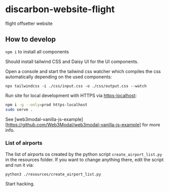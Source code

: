 # discarbon-website-flight
flight offsetter website



## How to develop

`npm i` to install all components

Should install tailwind CSS and Daisy UI for the UI components.

Open a console and start the tailwind css watcher which compiles the css automatically depending on the used components:

`npx tailwindcss -i ./css/input.css -o ./css/output.css --watch`

Run site for local development with HTTPS via [https-localhost](https://github.com/daquinoaldo/https-localhost):
```sh
npm i -g --only=prod https-localhost
sudo serve .
```
See [web3modal-vanilla-js-example][https://github.com/Web3Modal/web3modal-vanilla-js-example] for more info.

### List of airports

The list of airports os created by the python script `create_airport_list.py` in the resources folder. If you want to change anything there, edit the script and run it via:

`python3 ./resources/create_airport_list.py `


Start hacking.